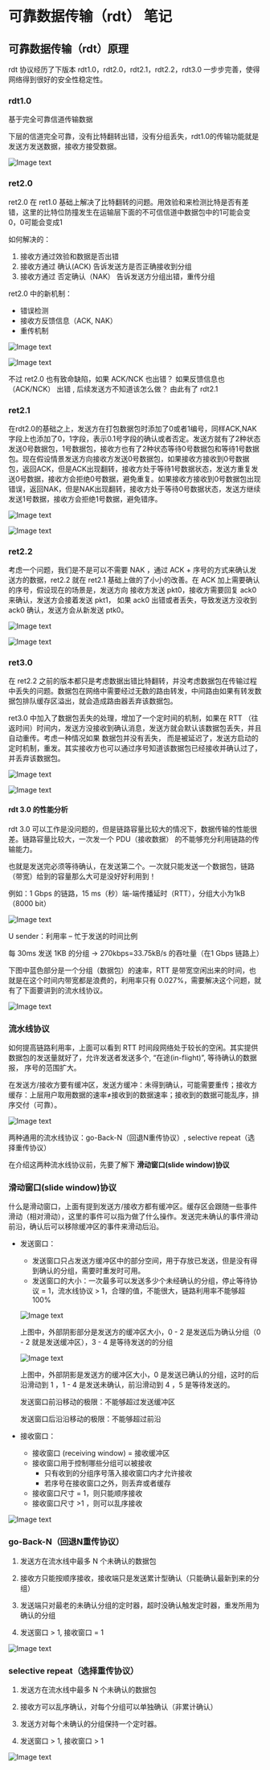 # 可靠数据传输（rdt） 笔记

## 可靠数据传输（rdt）原理

rdt 协议经历了下版本 rdt1.0，rdt2.0，rdt2.1，rdt2.2，rdt3.0 一步步完善，使得网络得到很好的安全性稳定性。

### rdt1.0

基于完全可靠信道传输数据

下层的信道完全可靠，没有比特翻转出错，没有分组丢失，rdt1.0的传输功能就是 发送方发送数据，接收方接受数据。

![Image text](./image/1643100820(1).png)

### ret2.0

ret2.0 在 ret1.0 基础上解决了比特翻转的问题。用效验和来检测比特是否有差错，这里的比特位防撞发生在运输层下面的不可信信道中数据包中的1可能会变0，0可能会变成1

如何解决的：
  1. 接收方通过效验和数据是否出错
  2. 接收方通过 确认(ACK) 告诉发送方是否正确接收到分组
  3. 接收方通过 否定确认（NAK） 告诉发送方分组出错，重传分组

ret2.0 中的新机制：
  * 错误检测
  * 接收方反馈信息（ACK, NAK）
  * 重传机制

  ![Image text](./image/1643102178(1).png)

  ![Image text](./image/1643102210(1).png)

  不过 ret2.0 也有致命缺陷，如果 ACK/NCK 也出错？ 如果反馈信息也 （ACK/NCK） 出错 , 后续发送方不知道该怎么做？ 由此有了 rdt2.1

### ret2.1

 在rdt2.0的基础之上，发送方在打包数据包时添加了0或者1编号，同样ACK,NAK字段上也添加了0，1字段，表示0.1号字段的确认或者否定。发送方就有了2种状态发送0号数据包，1号数据包，接收方也有了2种状态等待0号数据包和等待1号数据包。现在假设情景发送方向接收方发送0号数据包，如果接收方接收到0号数据包，返回ACK，但是ACK出现翻转，接收方处于等待1号数据状态，发送方重复发送0号数据，接收方会拒绝0号数据，避免重复。如果接收方接收到0号数据包出现错误，返回NAK，但是NAK出现翻转，接收方处于等待0号数据状态，发送方继续发送1号数据，接收方会拒绝1号数据，避免错序。

  ![Image text](./image/1643165577(1).png)

  ![Image text](./image/1643165641(1).png)

### ret2.2

  考虑一个问题，我们是不是可以不需要 NAK ，通过 ACK + 序号的方式来确认发送方的数据，ret2.2 就在 ret2.1 基础上做的了小小的改善。在 ACK 加上需要确认的序号，假设现在的场景是，发送方向
  接收方发送 pkt0，接收方需要回复 ack0 来确认，发送方会接着发送 pkt1， 如果 ack0 出错或者丢失，导致发送方没收到 ack0 确认，发送方会从新发送 ptk0。

  ![Image text](./image/1643166731(1).png)

  ![Image text](./image/1643166808(1).png)

### ret3.0

  在 ret2.2 之前的版本都只是考虑数据出错比特翻转，并没考虑数据包在传输过程中丢失的问题。数据包在网络中需要经过无数的路由转发，中间路由如果有转发数据包排队缓存区溢出，就会造成路由器丢弃该数据包。
  
  ret3.0 中加入了数据包丢失的处理，增加了一个定时间的机制，如果在 RTT （往返时间）时间内，发送方没接收到确认消息，发送方就会默认该数据包丢失，并且自动重传。考虑一种情况如果 数据包并没有丢失，
  而是被延迟了，发送方启动的定时机制，重发。其实接收方也可以通过序号知道该数据包已经接收并确认过了，并丢弃该数据包。

  ![Image text](./image/1643168048(1).png)

  ![Image text](./image/1643168131(1).png)

#### rdt 3.0 的性能分析


rdt 3.0 可以工作是没问题的，但是链路容量比较大的情况下，数据传输的性能很差。链路容量比较大，一次发一个 PDU（接收数据） 的不能够充分利用链路的传输能力。

也就是发送完必须等待确认，在发送第二个。一次就只能发送一个数据包，链路（带宽）给到的容量那么大可是没好好利用到！

例如：1 Gbps 的链路，15 ms（秒）端-端传播延时（RTT），分组大小为1kB（8000 bit）

![Image text](./image/1643168948(1).png)

U sender：利用率 – 忙于发送的时间比例

每 30ms 发送 1KB 的分组 -> 270kbps=33.75kB/s 的吞吐量（在1 Gbps 链路上）

下图中蓝色部分是一个分组（数据包）的速率，RTT 是带宽空闲出来的时间，也就是在这个时间内带宽都是浪费的，利用率只有 0.027%，需要解决这个问题，就有了下面要讲到的流水线协议。

![Image text](./image/1643177271(1).png)


### 流水线协议

如何提高链路利用率，上面可以看到 RTT 时间段网络处于较长的空闲。其实提供数据包的发送量就好了，允许发送者发送多个, “在途(in-flight)”, 等待确认的数据报，
序号的范围扩大。

在发送方/接收方要有缓冲区，发送方缓冲：未得到确认，可能需要重传；接收方缓存：上层用户取用数据的速率≠接收到的数据速率；接收到的数据可能乱序，排序交付（可靠）。


![Image text](./image/1643178411(1).png)

两种通用的流水线协议：go-Back-N（回退N重传协议）, selective repeat（选择重传协议）

在介绍这两种流水线协议前，先要了解下 **滑动窗口(slide window)协议**

### 滑动窗口(slide window)协议

什么是滑动窗口，上面有提到发送方/接收方都有缓冲区。缓存区会跟随一些事件滑动（相对滑动），这里的事件可以指为做了什么操作。发送完未确认的事件滑动前沿，确认后可以移除缓冲区的事件来滑动后沿。

* 发送窗口：
  * 发送窗口只占发送方缓冲区中的部分空间，用于存放已发送，但是没有得到确认的分组，需要时重发时可用。
  * 发送窗口的大小：一次最多可以发送多少个未经确认的分组，停止等待协议 = 1，流水线协议 > 1，合理的值，不能很大，链路利用率不能够超100%

  ![Image text](./image/1643179221(1).png)

  上图中，外部阴影部分是发送方的缓冲区大小，0 - 2 是发送后为确认分组（0 - 2 就是发送缓冲区），3 - 4 是等待发送的的分组

  ![Image text](./image/1643180249(1).png)

  上图中，外部阴影是发送方的缓冲区大小，0 是发送已确认的分组，这时的后沿滑动到 1 ，1 - 4 是发送未确认，前沿滑动到 4 ，5 是等待发送的。

  发送窗口前沿移动的极限：不能够超过发送缓冲区

  发送窗口后沿沿移动的极限：不能够超过前沿

* 接收窗口：
  * 接收窗口 (receiving window) = 接收缓冲区
  * 接收窗口用于控制哪些分组可以被接收
    * 只有收到的分组序号落入接收窗口内才允许接收
    * 若序号在接收窗口之外，则丢弃或者缓存
  * 接收窗口尺寸 = 1，则只能顺序接收
  * 接收窗口尺寸 >1 ，则可以乱序接收


![Image text](./image/1643181497(1).png)

### go-Back-N（回退N重传协议）

1. 发送方在流水线中最多 N 个未确认的数据包

2. 接收方只能按顺序接收，接收端只是发送累计型确认（只能确认最新到来的分组）

3. 发送端只对最老的未确认分组的定时器，超时没确认触发定时器，重发所用为确认的分组

4. 发送窗口 > 1,  接收窗口 = 1

![Image text](./image/1643182818(1).png)

### selective repeat（选择重传协议）

1. 发送方在流水线中最多 N 个未确认的数据包

2. 接收方可以乱序确认，对每个分组可以单独确认（非累计确认）

3. 发送方对每个未确认的分组保持一个定时器。

4. 发送窗口 > 1, 接收窗口 > 1

![Image text](./image/1643182869(1).png)

